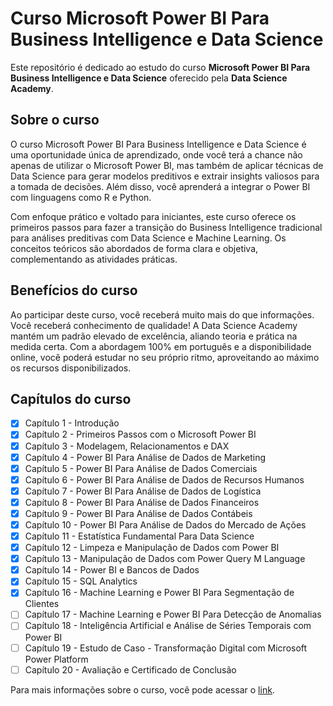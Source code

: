 # Curso Microsoft Power BI Para Business Intelligence e Data Science

Este repositório é dedicado ao estudo do curso **Microsoft Power BI Para Business Intelligence e Data Science** oferecido pela **Data Science Academy**.

## Sobre o curso
O curso Microsoft Power BI Para Business Intelligence e Data Science é uma oportunidade única de aprendizado, onde você terá a chance não apenas de utilizar o Microsoft Power BI, mas também de aplicar técnicas de Data Science para gerar modelos preditivos e extrair insights valiosos para a tomada de decisões. Além disso, você aprenderá a integrar o Power BI com linguagens como R e Python.

Com enfoque prático e voltado para iniciantes, este curso oferece os primeiros passos para fazer a transição do Business Intelligence tradicional para análises preditivas com Data Science e Machine Learning. Os conceitos teóricos são abordados de forma clara e objetiva, complementando as atividades práticas.

## Benefícios do curso
Ao participar deste curso, você receberá muito mais do que informações. Você receberá conhecimento de qualidade! A Data Science Academy mantém um padrão elevado de excelência, aliando teoria e prática na medida certa. Com a abordagem 100% em português e a disponibilidade online, você poderá estudar no seu próprio ritmo, aproveitando ao máximo os recursos disponibilizados.

## Capítulos do curso

- [x] Capítulo 1 - Introdução
- [x] Capítulo 2 - Primeiros Passos com o Microsoft Power BI
- [x] Capítulo 3 - Modelagem, Relacionamentos e DAX
- [x] Capítulo 4 - Power BI Para Análise de Dados de Marketing
- [x] Capítulo 5 - Power BI Para Análise de Dados Comerciais
- [x] Capítulo 6 - Power BI Para Análise de Dados de Recursos Humanos
- [x] Capítulo 7 - Power BI Para Análise de Dados de Logística
- [x] Capítulo 8 - Power BI Para Análise de Dados Financeiros
- [x] Capítulo 9 - Power BI Para Análise de Dados Contábeis
- [x] Capítulo 10 - Power BI Para Análise de Dados do Mercado de Ações
- [x] Capítulo 11 - Estatística Fundamental Para Data Science
- [x] Capítulo 12 - Limpeza e Manipulação de Dados com Power BI
- [x] Capítulo 13 - Manipulação de Dados com Power Query M Language
- [x] Capítulo 14 - Power BI e Bancos de Dados
- [x] Capítulo 15 - SQL Analytics
- [x] Capítulo 16 - Machine Learning e Power BI Para Segmentação de Clientes
- [ ] Capítulo 17 - Machine Learning e Power BI Para Detecção de Anomalias
- [ ] Capítulo 18 - Inteligência Artificial e Análise de Séries Temporais com Power BI
- [ ] Capítulo 19 - Estudo de Caso - Transformação Digital com Microsoft Power Platform
- [ ] Capítulo 20 - Avaliação e Certificado de Conclusão

Para mais informações sobre o curso, você pode acessar o [link](https://www.datascienceacademy.com.br/course/microsoft-power-bi-para-business-intelligence-e-data-science).